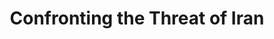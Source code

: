 ---
title: Confronting the Threat of Iran
summary: Biden wants to give Iran, the world's leading state sponsor of terrorism, a $90 billion bailout and a clear path to a nuclear weapon. The only way to stop Biden is for Congress to stand firm and block sanctions relief.
image: /img/focus/img_confronting-the-threat-of-iran.jpg
#section_img: /img/focus/section_img.png
btn_label: Find out what Biden is planning and how to stop it →
memorandums: "iran"
accordions: "iran"
updates: "iran"
slug: iran
weight: 2
visible: true
---